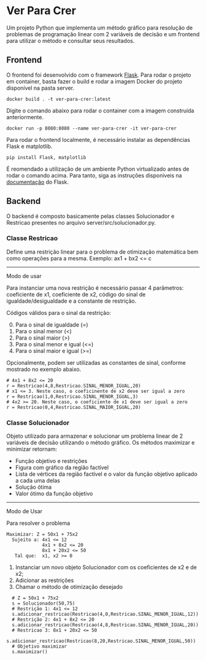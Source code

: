# Ver Para Crer
Um projeto Python que implementa um método gráfico para resolução de problemas de programação linear com 2 variáveis de decisão e um frontend para utilizar o método e consultar seus resultados.

## Frontend

O frontend foi desenvolvido com o framework [Flask](https://flask.palletsprojects.com). Para rodar o projeto em container, basta fazer o build e rodar a imagem Docker do projeto disponível na pasta server.

    docker build . -t ver-para-crer:latest

Digite o comando abaixo para rodar o container com a imagem construída anteriormente.

    docker run -p 8080:8080 --name ver-para-crer -it ver-para-crer

Para rodar o frontend localmente, é necessário instalar as dependências Flask e matplotlib.

    pip install Flask, matplotlib

É reomendado a utilização de um ambiente Python virtualizado antes de rodar o comando acima. Para tanto, siga as instruções disponiveis na [documentação](https://flask.palletsprojects.com/en/3.0.x/installation/#virtual-environments) do Flask.

## Backend
O backend é composto basicamente pelas classes Solucionador e Restricao presentes no arquivo server/src/solucionador.py.

### Classe Restricao

Define uma restrição linear para o problema de otimização matemática bem como operações para a mesma. Exemplo: ax1 + bx2 <= c

---

Modo de usar

Para instanciar uma nova restrição é necessário passar 4 parâmetros: coeficiente de x1, coeficiente de x2, código do sinal de igualdade/desigualdade e a constante de restrição.

Códigos válidos para o sinal da restrição:

0.   Para o sinal de igualdade (=)
1.   Para o sinal menor (<)
2.   Para o sinal maior (>)
3.   Para o sinal menor e igual (<=)
4.   Para o sinal maior e igual (>=)

Opcionalmente, podem ser utilizadas as constantes de sinal, conforme mostrado no exemplo abaixo.
```
# 4x1 + 8x2 <= 20
r = Restricao(4,8,Restricao.SINAL_MENOR_IGUAL,20)
# x1 <= 3. Neste caso, o coeficinente de x2 deve ser igual a zero
r = Restricao(1,0,Restricao.SINAL_MENOR_IGUAL,3)
# 4x2 >= 20. Neste caso, o coeficiente de x1 deve ser igual a zero
r = Restricao(0,4,Restricao.SINAL_MAIOR_IGUAL,20)
```

### Classe Solucionador

Objeto utilizado para armazenar e solucionar um problema linear de 2 variáveis de decisão utilizando o método gráfico. Os métodos maximizar e minimizar retornam:

*   Função objetivo e restrições
*   Figura com gráfico da região factível
*   Lista de vértices da região factível e o valor da função objetivo aplicado a cada uma delas
*   Solução ótima
*   Valor ótimo da função objetivo
---
Modo de Usar

Para resolver o problema

```
Maximizar: Z = 50x1 + 75x2  
  Sujeito a: 4x1 <= 12
             4x1 + 8x2 <= 20
             8x1 + 20x2 <= 50
   Tal que:  x1, x2 >= 0
```

1.   Instanciar um novo objeto Solucionador com os coeficientes de x2 e de x2;
2.   Adicionar as restrições
3.   Chamar o método de otimização desejado

```
  # Z = 50x1 + 75x2
  s = Solucionador(50,75)
  # Restrição 1: 4x1 <= 12
  s.adicionar_restricao(Restricao(4,0,Restricao.SINAL_MENOR_IGUAL,12))
  # Restrição 2: 4x1 + 8x2 <= 20
  s.adicionar_restricao(Restricao(4,8,Restricao.SINAL_MENOR_IGUAL,20))
  # Restricao 3: 8x1 + 20x2 <= 50
  s.adicionar_restricao(Restricao(8,20,Restricao.SINAL_MENOR_IGUAL,50))
  # Objetivo maximizar
  s.maximizar()
```
